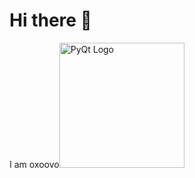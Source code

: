 # Hi there 👋
I am oxoovo<img src="https://user-images.githubusercontent.com/102413837/171403921-ca922c5a-21d1-4c63-8954-b6ea8e07e91c.svg" alt="PyQt Logo" width="200"/>
